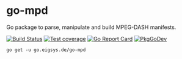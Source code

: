 # go-mpd

Go package to parse, manipulate and build MPEG-DASH manifests.

[![Build Status](https://github.com/joeig/go-mpd/workflows/Tests/badge.svg)](https://github.com/joeig/go-mpd/actions)
[![Test coverage](https://img.shields.io/badge/coverage-90%25-success)](https://github.com/joeig/go-mpd/tree/master/.github/testcoverage.yml)
[![Go Report Card](https://goreportcard.com/badge/go.eigsys.de/go-mpd)](https://goreportcard.com/report/go.eigsys.de/go-mpd)
[![PkgGoDev](https://pkg.go.dev/badge/go.eigsys.de/go-mpd)](https://pkg.go.dev/go.eigsys.de/go-mpd)

```shell
go get -u go.eigsys.de/go-mpd
```
